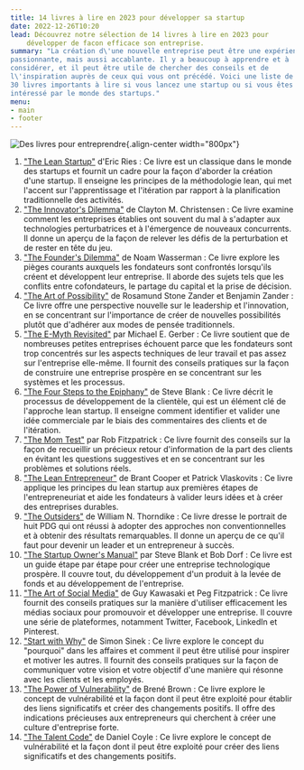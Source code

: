 ```yaml
---
title: 14 livres à lire en 2023 pour développer sa startup
date: 2022-12-26T10:20
lead: Découvrez notre sélection de 14 livres à lire en 2023 pour
    développer de facon efficace son entreprise.
summary: "La création d\'une nouvelle entreprise peut être une expérience
passionnante, mais aussi accablante. Il y a beaucoup à apprendre et à
considérer, et il peut être utile de chercher des conseils et de
l\'inspiration auprès de ceux qui vous ont précédé. Voici une liste de
30 livres importants à lire si vous lancez une startup ou si vous êtes
intéressé par le monde des startups."
menu: 
- main
- footer
---
```


![Des livres pour entreprendre](/images/why-read-2.jpeg){.align-center
width="800px"}

1.  [\"The Lean
    Startup\"](https://livres-startup.fr/the-lean-startup.html) d\'Eric
    Ries : Ce livre est un classique dans le monde des startups et
    fournit un cadre pour la façon d\'aborder la création d\'une
    startup. Il enseigne les principes de la méthodologie lean, qui met
    l\'accent sur l\'apprentissage et l\'itération par rapport à la
    planification traditionnelle des activités.
2.  [\"The Innovator\'s Dilemma\"](https://amzn.to/3FOyQGi) de
    Clayton M. Christensen : Ce livre examine comment les entreprises
    établies ont souvent du mal à s\'adapter aux technologies
    perturbatrices et à l\'émergence de nouveaux concurrents. Il donne
    un aperçu de la façon de relever les défis de la perturbation et de
    rester en tête du jeu.
3.  [\"The Founder\'s Dilemma\"](https://amzn.to/3FOyQGi) de Noam
    Wasserman : Ce livre explore les pièges courants auxquels les
    fondateurs sont confrontés lorsqu\'ils créent et développent leur
    entreprise. Il aborde des sujets tels que les conflits entre
    cofondateurs, le partage du capital et la prise de décision.
4.  [\"The Art of Possibility\"](https://amzn.to/3WubP2v) de Rosamund
    Stone Zander et Benjamin Zander : Ce livre offre une perspective
    nouvelle sur le leadership et l\'innovation, en se concentrant sur
    l\'importance de créer de nouvelles possibilités plutôt que
    d\'adhérer aux modes de pensée traditionnels.
5.  [\"The E-Myth Revisited\"](https://amzn.to/3PSwScA) par Michael E.
    Gerber : Ce livre soutient que de nombreuses petites entreprises
    échouent parce que les fondateurs sont trop concentrés sur les
    aspects techniques de leur travail et pas assez sur l\'entreprise
    elle-même. Il fournit des conseils pratiques sur la façon de
    construire une entreprise prospère en se concentrant sur les
    systèmes et les processus.
6.  [\"The Four Steps to the Epiphany\"](https://amzn.to/3I7852N) de
    Steve Blank : Ce livre décrit le processus de développement de la
    clientèle, qui est un élément clé de l\'approche lean startup. Il
    enseigne comment identifier et valider une idée commerciale par le
    biais des commentaires des clients et de l\'itération.
7.  [\"The Mom Test\"](https://amzn.to/3WBBwy0) par Rob Fitzpatrick : Ce
    livre fournit des conseils sur la façon de recueillir un précieux
    retour d\'information de la part des clients en évitant les
    questions suggestives et en se concentrant sur les problèmes et
    solutions réels.
8.  [\"The Lean Entrepreneur\"](https://amzn.to/3WEQO5v) de Brant Cooper
    et Patrick Vlaskovits : Ce livre applique les principes du lean
    startup aux premières étapes de l\'entrepreneuriat et aide les
    fondateurs à valider leurs idées et à créer des entreprises
    durables.
9.  [\"The Outsiders\"](https://amzn.to/3C142RB) de William N. Thorndike : Ce livre dresse le portrait de huit PDG qui ont réussi à adopter
    des approches non conventionnelles et à obtenir des résultats
    remarquables. Il donne un aperçu de ce qu\'il faut pour devenir un
    leader et un entrepreneur à succès.
10. [\"The Startup Owner\'s Manual\"](https://amzn.to/3hNuWpl) par Steve
    Blank et Bob Dorf : Ce livre est un guide étape par étape pour créer
    une entreprise technologique prospère. Il couvre tout, du
    développement d\'un produit à la levée de fonds et au développement
    de l\'entreprise.
11. [\"The Art of Social Media\"](https://amzn.to/3WNudDr) de Guy
    Kawasaki et Peg Fitzpatrick : Ce livre fournit des conseils
    pratiques sur la manière d\'utiliser efficacement les médias sociaux
    pour promouvoir et développer une entreprise. Il couvre une série de
    plateformes, notamment Twitter, Facebook, LinkedIn et Pinterest.
12. [\"Start with Why\"](https://livres-startup.fr/start-with-why.html)
    de Simon Sinek : Ce livre explore le concept du \"pourquoi\" dans
    les affaires et comment il peut être utilisé pour inspirer et
    motiver les autres. Il fournit des conseils pratiques sur la façon
    de communiquer votre vision et votre objectif d\'une manière qui
    résonne avec les clients et les employés.
13. [\"The Power of Vulnerability\"](https://amzn.to/3Vp7f48) de Brené
    Brown : Ce livre explore le concept de vulnérabilité et la façon
    dont il peut être exploité pour établir des liens significatifs et
    créer des changements positifs. Il offre des indications précieuses
    aux entrepreneurs qui cherchent à créer une culture d\'entreprise
    forte.
14. [\"The Talent Code\"](https://amzn.to/3FTAHJZ) de Daniel Coyle : Ce
    livre explore le concept de vulnérabilité et la façon dont il peut
    être exploité pour créer des liens significatifs et des changements
    positifs.
